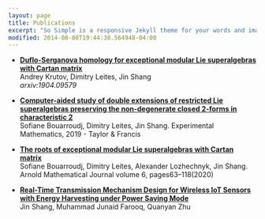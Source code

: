 ```yaml
---
layout: page
title: Publications
excerpt: "So Simple is a responsive Jekyll theme for your words and images."
modified: 2014-08-08T19:44:38.564948-04:00
---
```


- **[Duflo-Serganova homology for exceptional modular Lie superalgebras with Cartan matrix](https://arxiv.org/abs/2008.12033)**<br/>
  Andrey Krutov, Dimitry Leites, Jin Shang
  <br/>
  _arxiv:1904.09579_

- **[Computer-aided study of double extensions of restricted Lie superalgebras preserving the non-degenerate closed 2-forms in characteristic 2](https://arxiv.org/abs/1904.09579)**<br/>
  Sofiane Bouarroudj, Dimitry Leites, Jin Shang. Experimental Mathematics, 2019 - Taylor & Francis
  <br/>

- **[The roots of exceptional modular Lie superalgebras with Cartan matrix](https://arxiv.org/abs/1904.09578)**<br/>
  Sofiane Bouarroudj, Dimitry Leites, Alexander Lozhechnyk, Jin Shang. Arnold Mathematical Journal volume 6, pages63–118(2020)
  <br/>

- **[Real-Time Transmission Mechanism Design for Wireless IoT Sensors with Energy Harvesting under Power Saving Mode](https://arxiv.org/abs/1812.02615)**<br/>
  Jin Shang, Muhammad Junaid Farooq, Quanyan Zhu

<!-- Looking for a simple, responsive, theme for your Jekyll powered blog? Well look no further. Here be **So Simple Theme**, the follow up to
[**Minimal Mistakes**](http://mmistakes.github.io/minimal-mistakes) --- by designer slash illustrator [Michael Rose](http://mademistakes.com).

## So Simple Theme is all about:

* Responsive templates. Looking good on mobile, tablet, and desktop.
* Gracefully degrading in older browsers. Compatible with Internet Explorer 9+ and all modern browsers.
* Minimal embellishments and subtle animations.
* Optional large feature images for posts and pages.
* [Custom 404 page]({{ site.url }}/404.html) to get you started.
* [Simple site search](https://github.com/christian-fei/Simple-Jekyll-Search)
* Support for Disqus Comments

<a markdown="0" href="{{ site.url }}/theme-setup" class="btn">Install So Simple Theme</a>

[^1]: Example: *domain.com/category-name/post-title* -->
